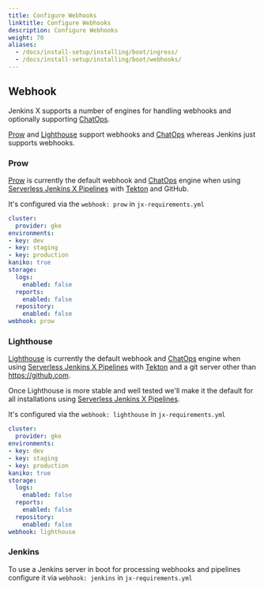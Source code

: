 ```yaml
---
title: Configure Webhooks
linktitle: Configure Webhooks
description: Configure Webhooks
weight: 70
aliases:
  - /docs/install-setup/installing/boot/ingress/
  - /docs/install-setup/installing/boot/webhooks/
---
```


## Webhook

Jenkins X supports a number of engines for handling webhooks and optionally supporting [ChatOps](/docs/resources/faq/using/chatops/).

[Prow](/docs/reference/components/prow/) and [Lighthouse](/architecture/lighthouse/) support webhooks and [ChatOps](/docs/resources/faq/using/chatops/) whereas Jenkins just supports webhooks.

### Prow

[Prow](/docs/reference/components/prow/) is currently the default webhook and [ChatOps](/docs/resources/faq/using/chatops/) engine when using [Serverless Jenkins X Pipelines](/about/concepts/jenkins-x-pipelines/) with [Tekton](https://tekton.dev/) and GitHub.

It's configured via the `webhook: prow` in `jx-requirements.yml`

```yaml
cluster:
  provider: gke
environments:
- key: dev
- key: staging
- key: production
kaniko: true
storage:
  logs:
    enabled: false
  reports:
    enabled: false
  repository:
    enabled: false
webhook: prow
```

### Lighthouse

[Lighthouse](/architecture/lighthouse/) is currently the default webhook and [ChatOps](/docs/resources/faq/using/chatops/) engine when using [Serverless Jenkins X Pipelines](/about/concepts/jenkins-x-pipelines/) with [Tekton](https://tekton.dev/) and a git server other than <https://github.com>.

Once Lighthouse is more stable and well tested we'll make it the default for all installations using [Serverless Jenkins X Pipelines](/about/concepts/jenkins-x-pipelines/).

It's configured via the `webhook: lighthouse` in `jx-requirements.yml`

```yaml
cluster:
  provider: gke
environments:
- key: dev
- key: staging
- key: production
kaniko: true
storage:
  logs:
    enabled: false
  reports:
    enabled: false
  repository:
    enabled: false
webhook: lighthouse
```

### Jenkins

To use a Jenkins server in boot for processing webhooks and pipelines configure it via `webhook: jenkins` in `jx-requirements.yml`
